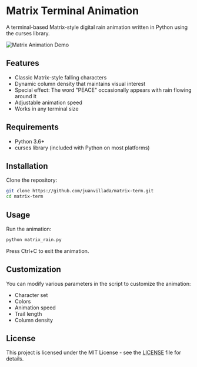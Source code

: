 # Matrix Terminal Animation

A terminal-based Matrix-style digital rain animation written in Python using the curses library.

![Matrix Animation Demo](screenshots/demo.gif)

## Features

- Classic Matrix-style falling characters
- Dynamic column density that maintains visual interest
- Special effect: The word "PEACE" occasionally appears with rain flowing around it
- Adjustable animation speed
- Works in any terminal size

## Requirements

- Python 3.6+
- curses library (included with Python on most platforms)

## Installation

Clone the repository:

```bash
git clone https://github.com/juanvillada/matrix-term.git
cd matrix-term
```

## Usage

Run the animation:

```bash
python matrix_rain.py
```

Press Ctrl+C to exit the animation.

## Customization

You can modify various parameters in the script to customize the animation:

- Character set
- Colors
- Animation speed
- Trail length
- Column density

## License

This project is licensed under the MIT License - see the [LICENSE](LICENSE) file for details.
